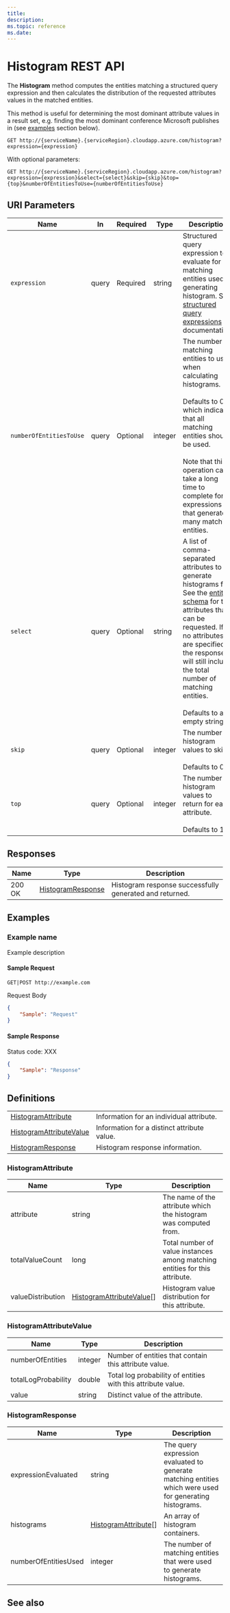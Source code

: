 ```yaml
---
title: 
description: 
ms.topic: reference
ms.date: 
---
```


# Histogram REST API

The **Histogram** method computes the entities matching a structured query expression and then calculates the distribution of the requested attributes values in the matched entities.

This method is useful for determining the most dominant attribute values in a result set, e.g. finding the most dominant conference Microsoft publishes in (see [examples](#examples) section below).

``` HTTP
GET http://{serviceName}.{serviceRegion}.cloudapp.azure.com/histogram?expression={expression}
```  

With optional parameters:

``` HTTP
GET http://{serviceName}.{serviceRegion}.cloudapp.azure.com/histogram?expression={expression}&select={select}&skip={skip}&top={top}&numberOfEntitiesToUse={numberOfEntitiesToUse}
```  

## URI Parameters

Name | In | Required | Type | Description
--- | --- | --- | --- | ---
`expression` | query | Required | string | Structured query expression to evaluate for matching entities used in generating histogram. See [structured query expressions](concepts-query-expressions.md) for documentation.
`numberOfEntitiesToUse` | query | Optional | integer | The number of matching entities to use when calculating histograms. <br/><br/>Defaults to 0, which indicates that all matching entities should be used. <br/><br/>Note that this operation can take a long time to complete for expressions that generate many matching entities.
`select` | query | Optional | string | A list of comma-separated attributes to generate histograms for. See the [entity schema](reference-entity-schema.md) for the attributes that can be requested. If no attributes are specified the response will still include the total number of matching entities. <br/><br/>Defaults to an empty string.
`skip` | query | Optional | integer | The number of histogram values to skip. <br/><br/>Defaults to 0.
`top` | query | Optional | integer | The number of histogram values to return for each attribute. <br/><br/>Defaults to 10.

## Responses

Name | Type | Description
--- | --- | ---
200 OK | [HistogramResponse](#histogramresponse) | Histogram response successfully generated and returned.

## Examples

### Example name

Example description

#### Sample Request

``` HTTP
GET|POST http://example.com
```

Request Body

``` JSON
{
    "Sample": "Request"
}
```

#### Sample Response

Status code: XXX

``` JSON
{
    "Sample": "Response"
}
```

## Definitions

| | |
| --- | --- |
[HistogramAttribute](#histogramattribute) | Information for an individual attribute.
[HistogramAttributeValue](#histogramattributevalue) | Information for a distinct attribute value.
[HistogramResponse](#histogramresponse) | Histogram response information.

### HistogramAttribute

Name | Type | Description
--- | --- | ---
attribute | string | The name of the attribute which the histogram was computed from.
totalValueCount | long | Total number of value instances among matching entities for this attribute.
valueDistribution | [HistogramAttributeValue](#histogramattributevalue)[] | Histogram value distribution for this attribute.

### HistogramAttributeValue

Name | Type | Description
--- | --- | ---
numberOfEntities | integer | Number of entities that contain this attribute value.
totalLogProbability | double | Total log probability of entities with this attribute value.
value | string | Distinct value of the attribute.

### HistogramResponse

Name | Type | Description
--- | --- | ---
expressionEvaluated | string | The query expression evaluated to generate matching entities which were used for generating histograms.
histograms | [HistogramAttribute](#histogramattribute)[] | An array of histogram containers.
numberOfEntitiesUsed | integer | The number of matching entities that were used to generate histograms.

## See also
